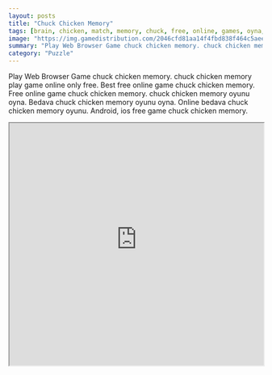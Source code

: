 ```yaml
---
layout: posts
title: "Chuck Chicken Memory"
tags: [brain, chicken, match, memory, chuck, free, online, games, oyna, game, free, games, play, play, games]
image: "https://img.gamedistribution.com/2046cfd81aa14f4fbd838f464c5aee4e-1280x720.jpeg"
summary: "Play Web Browser Game chuck chicken memory. chuck chicken memory play game online only free. Best free online game chuck chicken memory. Free online game chuck chicken memory. chuck chicken memory oyunu oyna. Bedava chuck chicken memory oyunu oyna. Online bedava chuck chicken memory oyunu. Android, ios free game chuck chicken memory."
category: "Puzzle"
---
```


Play Web Browser Game chuck chicken memory. chuck chicken memory play game online only free. Best free online game chuck chicken memory. Free online game chuck chicken memory. chuck chicken memory oyunu oyna. Bedava chuck chicken memory oyunu oyna. Online bedava chuck chicken memory oyunu. Android, ios free game chuck chicken memory.

<iframe width="100%" height="480px;" src="https://html5.gamedistribution.com/2046cfd81aa14f4fbd838f464c5aee4e/"></iframe>